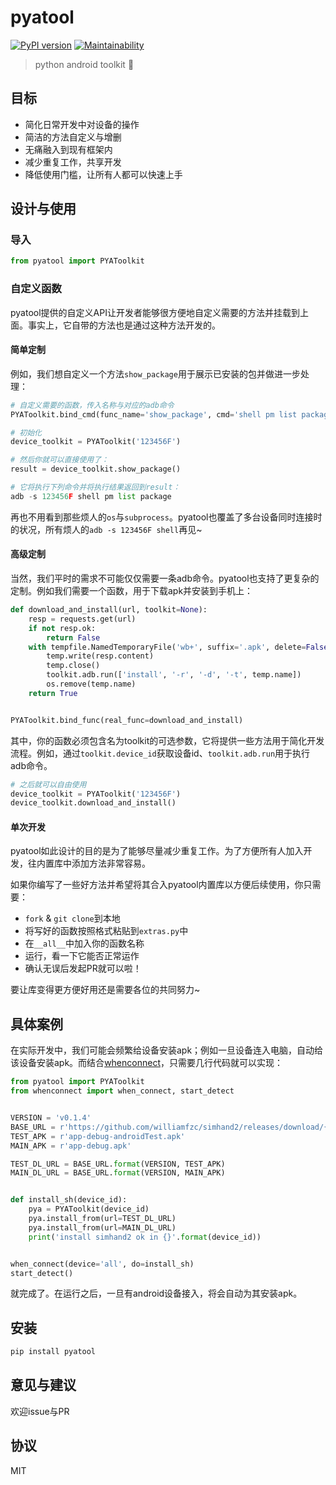 # pyatool

[![PyPI version](https://badge.fury.io/py/pyatool.svg)](https://badge.fury.io/py/pyatool)
[![Maintainability](https://api.codeclimate.com/v1/badges/5f6647a3121aa7d278ab/maintainability)](https://codeclimate.com/github/williamfzc/pyatool/maintainability)

> python android toolkit 🔨

## 目标

- 简化日常开发中对设备的操作
- 简洁的方法自定义与增删
- 无痛融入到现有框架内
- 减少重复工作，共享开发
- 降低使用门槛，让所有人都可以快速上手

## 设计与使用

### 导入

```python
from pyatool import PYAToolkit
```

### 自定义函数

pyatool提供的自定义API让开发者能够很方便地自定义需要的方法并挂载到上面。事实上，它自带的方法也是通过这种方法开发的。

#### 简单定制

例如，我们想自定义一个方法`show_package`用于展示已安装的包并做进一步处理：

```python
# 自定义需要的函数，传入名称与对应的adb命令
PYAToolkit.bind_cmd(func_name='show_package', cmd='shell pm list package')

# 初始化
device_toolkit = PYAToolkit('123456F')

# 然后你就可以直接使用了：
result = device_toolkit.show_package()

# 它将执行下列命令并将执行结果返回到result：
adb -s 123456F shell pm list package
```

再也不用看到那些烦人的`os`与`subprocess`。pyatool也覆盖了多台设备同时连接时的状况，所有烦人的`adb -s 123456F shell`再见~

#### 高级定制

当然，我们平时的需求不可能仅仅需要一条adb命令。pyatool也支持了更复杂的定制。例如我们需要一个函数，用于下载apk并安装到手机上：

```python
def download_and_install(url, toolkit=None):
    resp = requests.get(url)
    if not resp.ok:
        return False
    with tempfile.NamedTemporaryFile('wb+', suffix='.apk', delete=False) as temp:
        temp.write(resp.content)
        temp.close()
        toolkit.adb.run(['install', '-r', '-d', '-t', temp.name])
        os.remove(temp.name)
    return True


PYAToolkit.bind_func(real_func=download_and_install)
```

其中，你的函数必须包含名为toolkit的可选参数，它将提供一些方法用于简化开发流程。例如，通过`toolkit.device_id`获取设备id、`toolkit.adb.run`用于执行adb命令。

```python
# 之后就可以自由使用
device_toolkit = PYAToolkit('123456F')
device_toolkit.download_and_install()
```

#### 单次开发

pyatool如此设计的目的是为了能够尽量减少重复工作。为了方便所有人加入开发，往内置库中添加方法非常容易。

如果你编写了一些好方法并希望将其合入pyatool内置库以方便后续使用，你只需要：

- `fork` & `git clone`到本地
- 将写好的函数按照格式粘贴到`extras.py`中
- 在`__all__`中加入你的函数名称
- 运行，看一下它能否正常运作
- 确认无误后发起PR就可以啦！

要让库变得更方便好用还是需要各位的共同努力~

## 具体案例

在实际开发中，我们可能会频繁给设备安装apk；例如一旦设备连入电脑，自动给该设备安装apk。而结合[whenconnect](https://github.com/williamfzc/whenconnect)，只需要几行代码就可以实现：

```python
from pyatool import PYAToolkit
from whenconnect import when_connect, start_detect


VERSION = 'v0.1.4'
BASE_URL = r'https://github.com/williamfzc/simhand2/releases/download/{}/{}'
TEST_APK = r'app-debug-androidTest.apk'
MAIN_APK = r'app-debug.apk'

TEST_DL_URL = BASE_URL.format(VERSION, TEST_APK)
MAIN_DL_URL = BASE_URL.format(VERSION, MAIN_APK)


def install_sh(device_id):
    pya = PYAToolkit(device_id)
    pya.install_from(url=TEST_DL_URL)
    pya.install_from(url=MAIN_DL_URL)
    print('install simhand2 ok in {}'.format(device_id))


when_connect(device='all', do=install_sh)
start_detect()
```

就完成了。在运行之后，一旦有android设备接入，将会自动为其安装apk。

## 安装

```python
pip install pyatool
```

## 意见与建议

欢迎issue与PR

## 协议

MIT
